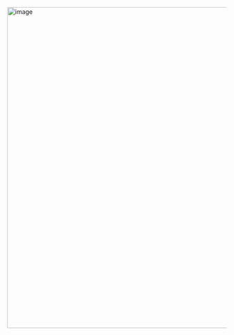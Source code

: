 <img width="739" alt="image" src="https://github.com/Software-Engineering-0795-team1/Back-end/assets/97330124/30e2c06f-d376-461a-9fec-7ff3c52db36a">
